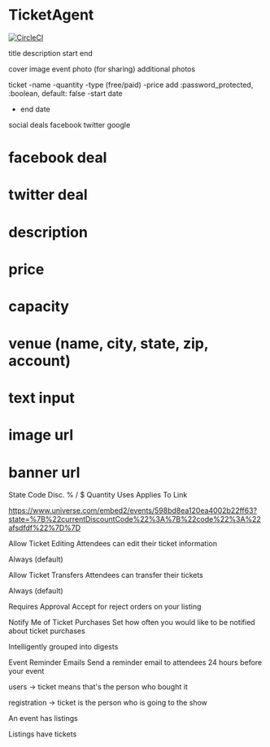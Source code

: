 # TicketAgent

[![CircleCI](https://circleci.com/bb/veverkap/ticket_agent.svg?style=svg&circle-token=83ca2abbfaf30749e60671e9c34fc4c5bb05b365)](https://circleci.com/bb/veverkap/ticket_agent)

title
description
start
end


cover image
event photo (for sharing)
additional photos




ticket
-name
-quantity
-type (free/paid)
-price
      add :password_protected, :boolean, default: false
 -start date
 - end date


social deals
facebook
twitter
google





# facebook deal
# twitter deal
# description
# price
# capacity



# venue (name, city, state, zip, account)

# text input

# image url
# banner url



State Code  Disc. % / $ Quantity  Uses  Applies To  Link

https://www.universe.com/embed2/events/598bd8ea120ea4002b22ff63?state=%7B%22currentDiscountCode%22%3A%7B%22code%22%3A%22afsdfdf%22%7D%7D


Allow Ticket Editing
Attendees can edit their ticket information

Always (default)

Allow Ticket Transfers
Attendees can transfer their tickets

Always (default)

Requires Approval
Accept for reject orders on your listing


Notify Me of Ticket Purchases
Set how often you would like to be notified about ticket purchases

Intelligently grouped into digests

Event Reminder Emails
Send a reminder email to attendees 24 hours before your event



users -> ticket means that's the person who bought it

registration -> ticket is the person who is going to the show



An event has listings

Listings have tickets
